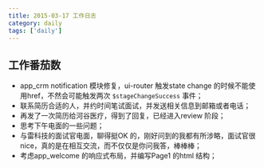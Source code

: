 ```yaml
---
title: 2015-03-17 工作日志
category: daily
tags: ['daily']
---
```



## 工作番茄数
- app_crm notification 模块修复，ui-router 触发state change 的时候不能使用href，不然会可能触发两次 `$stageChangeSuccess` 事件；
- 联系简历合适的人，并约时间笔试面试，并发送相关信息到邮箱或者电话；
- 再发了一次简历给河谷医疗，得到了回复，已经进入review 阶段；
- 思考下午电面的一些问题；
- 与雷科技的面试官电面，聊得挺OK 的，刚好问到的我都有所涉略，面试官很nice，真的是在相互交流，而不仅仅是你问我答，棒棒棒；
- 考虑app_welcome 的响应式布局，并编写Page1 的html 结构；